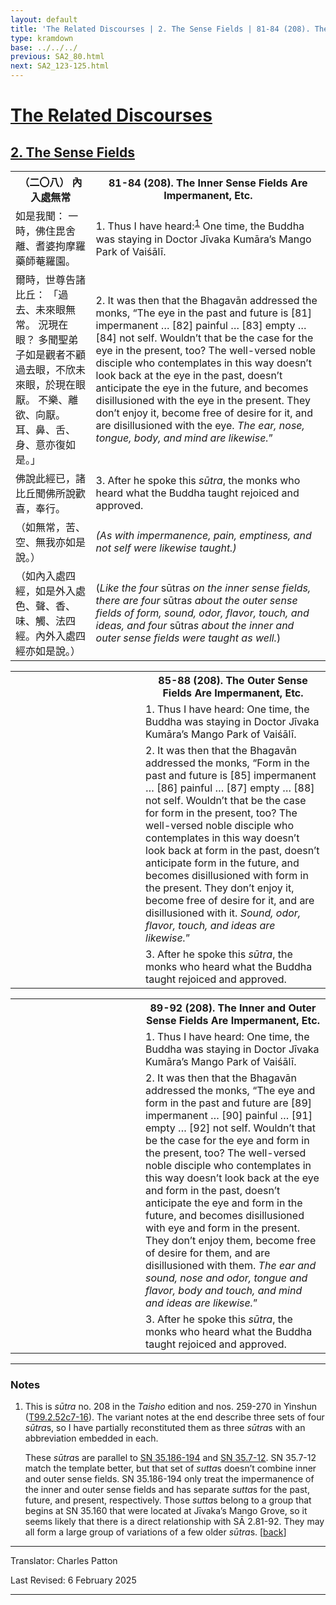 ```yaml
---
layout: default
title: 'The Related Discourses | 2. The Sense Fields | 81-84 (208). The Inner Sense Fields Are Impermanent, Etc.'
type: kramdown
base: ../../../
previous: SA2_80.html
next: SA2_123-125.html
---
```


<h1><a href='../index.html'>The Related Discourses</a></h1>
<h2><a href='index.html'>2. The Sense Fields</a></h2>

<table class="trans">
  <th class='ch'>（二〇八） 內入處無常</th>
  <th class='en'>81-84 (208). The Inner Sense Fields Are Impermanent, Etc.</th>
  <tr>
    <td class='ch' title='t99.2.52c7'>如是我聞： 一時，佛住毘舍離、耆婆拘摩羅藥師菴羅園。</td>
    <td id='p1'>1. Thus I have heard:<sup id="ref1"><a href="#n1">1</a></sup> One time, the Buddha was staying in Doctor Jīvaka Kumāra’s Mango Park of Vaiśālī.</td>
  </tr>
  <tr>
    <td class='ch' title='t99.2.52c8'>爾時，世尊告諸比丘： 「過去、未來眼無常。 況現在眼？ 多聞聖弟子如是觀者不顧過去眼，不欣未來眼，於現在眼厭。 不樂、離欲、向厭。 耳、鼻、舌、身、意亦復如是。」</td>
    <td id='p2'>2. It was then that the Bhagavān addressed the monks, “The eye in the past and future is [81] impermanent … [82] painful … [83] empty … [84] not self. Wouldn’t that be the case for the eye in the present, too? The well-versed noble disciple who contemplates in this way doesn’t look back at the eye in the past, doesn’t anticipate the eye in the future, and becomes disillusioned with the eye in the present. They don’t enjoy it, become free of desire for it, and are disillusioned with the eye. <em>The ear, nose, tongue, body, and mind are likewise.</em>”</td>
  </tr>
  <tr>
    <td class='ch' title='t99.2.52c12'>佛說此經已，諸比丘聞佛所說歡喜，奉行。</td>
    <td id='p3'>3. After he spoke this <em>sūtra</em>, the monks who heard what the Buddha taught rejoiced and approved.</td>
  </tr>
  <tr>
    <td class='ch' title='t99.2.52c14'>（如無常，苦、空、無我亦如是說。）</td>
    <td><em>(As with impermanence, pain, emptiness, and not self were likewise taught.)</em></td>
  </tr>
  <tr>
    <td class='ch' title='t99.2.52c15'>（如內入處四經，如是外入處色、聲、香、味、觸、法四經。內外入處四經亦如是說。）</td>
    <td>(<em>Like the four </em>sūtra<em>s on the inner sense fields, there are four </em>sūtra<em>s about the outer sense fields of form, sound, odor, flavor, touch, and ideas, and four </em>sūtra<em>s about the inner and outer sense fields were taught as well.</em>)</td>
  </tr>
  </table>
  <table class="trans">
    <th class='ch'>　　　　　　　　　　　　</th>
  <th class='en'>85-88 (208). The Outer Sense Fields Are Impermanent, Etc.</th>
  <tr>
    <td class='ch' title='t99.2.52c15'></td>
    <td id='p4'>1. Thus I have heard: One time, the Buddha was staying in Doctor Jīvaka Kumāra’s Mango Park of Vaiśālī.</td>
  </tr>
  <tr>
    <td class='ch' title='t99.2.52c15'></td>
    <td id='p5'>2. It was then that the Bhagavān addressed the monks, “Form in the past and future is [85] impermanent … [86] painful … [87] empty … [88] not self. Wouldn’t that be the case for form in the present, too? The well-versed noble disciple who contemplates in this way doesn’t look back at form in the past, doesn’t anticipate form in the future, and becomes disillusioned with form in the present. They don’t enjoy it, become free of desire for it, and are disillusioned with it. <em>Sound, odor, flavor, touch, and ideas are likewise.</em>”</td>
  </tr>
  <tr>
    <td class='ch' title='t99.2.52c15'></td>
    <td id='p6'>3. After he spoke this <em>sūtra</em>, the monks who heard what the Buddha taught rejoiced and approved.</td>
  </tr>
  </table>
  <table class="trans">
    <th class='ch'>　　　　　　　　　　　　</th>
    <th class='en'>89-92 (208). The Inner and Outer Sense Fields Are Impermanent, Etc.</th>  
  <tr>
    <td class='ch' title='t99.2.52c15'></td>
    <td id='p7'>1. Thus I have heard: One time, the Buddha was staying in Doctor Jīvaka Kumāra’s Mango Park of Vaiśālī.</td>
  </tr>
  <tr>
    <td class='ch' title='t99.2.52c15'></td>
    <td id='p8'>2. It was then that the Bhagavān addressed the monks, “The eye and form in the past and future are [89] impermanent … [90] painful … [91] empty … [92] not self. Wouldn’t that be the case for the eye and form in the present, too? The well-versed noble disciple who contemplates in this way doesn’t look back at the eye and form in the past, doesn’t anticipate the eye and form in the future, and becomes disillusioned with eye and form in the present. They don’t enjoy them, become free of desire for them, and are disillusioned with them. <em>The ear and sound, nose and odor, tongue and flavor, body and touch, and mind and ideas are likewise.</em>”</td>
  </tr>
  <tr>
    <td class='ch' title='t99.2.52c15'></td>
    <td id='p9'>3. After he spoke this <em>sūtra</em>, the monks who heard what the Buddha taught rejoiced and approved.</td>
  </tr>
</table>

<hr/>

<h3 id="notes">Notes</h3>

<ol class="notes-list">
<li id="n1"><p>This is <em>sūtra</em> no. 208 in the <cite>Taisho</cite> edition and nos. 259-270 in Yinshun (<a href="https://cbetaonline.dila.edu.tw/zh/T02n0099_p0052c07" target="_blank">T99.2.52c7-16</a>). The variant notes at the end describe three sets of four <em>sūtra</em>s, so I have partially reconstituted them as three <em>sūtra</em>s with an abbreviation embedded in each.</p>
<p>These <em>sūtra</em>s are parallel to <a href="https://suttacentral.net/sn35.186" target="_blank">SN 35.186-194</a> and <a href="https://suttacentral.net/sn35.7" target="_blank">SN 35.7-12</a>. SN 35.7-12 match the template better, but that set of <em>sutta</em>s doesn’t combine inner and outer sense fields. SN 35.186-194 only treat the impermanence of the inner and outer sense fields and has separate <em>sutta</em>s for the past, future, and present, respectively. Those <em>sutta</em>s belong to a group that begins at SN 35.160 that were located at Jīvaka’s Mango Grove, so it seems likely that there is a direct relationship with SĀ 2.81-92. They may all form a large group of variations of a few older <em>sūtra</em>s. [<a href="#ref1">back</a>]</p></li>
</ol>
<hr/>

<p class="translator">Translator: Charles Patton</p>
<p class='revised'>Last Revised: 6 February 2025</p>

<hr/>